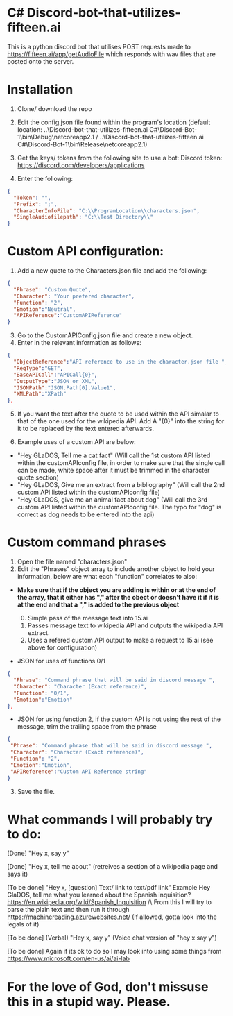# C# Discord-bot-that-utilizes-fifteen.ai
This is a python discord bot that utilises POST requests made to https://fifteen.ai/app/getAudioFile which responds with wav files that are posted onto the server.

# Installation 
1. Clone/ download the repo
2. Edit the config.json file found within the program's location (default location: ..\Discord-bot-that-utilizes-fifteen.ai C#\Discord-Bot-1\bin\Debug\netcoreapp2.1 / ..\Discord-bot-that-utilizes-fifteen.ai C#\Discord-Bot-1\bin\Release\netcoreapp2.1)

3. Get the keys/ tokens from the following site to use a bot:
Discord token: https://discord.com/developers/applications

4. Enter the following: 
```json
{
  "Token": "",
  "Prefix": ";",
  "CharacterInfoFile": "C:\\ProgramLocation\\characters.json",
  "SingleAudiofilepath": "C:\\Test Directory\\"
}
```

# Custom API configuration:
1. Add a new quote to the Characters.json file and add the following:
```json
{
  "Phrase": "Custom Quote",
  "Character": "Your prefered character",
  "Function": "2",
  "Emotion":"Neutral",
  "APIReference":"CustomAPIReference"
}
```

3. Go to the CustomAPIConfig.json file and create a new object. 
4. Enter in the relevant information as follows:

```json
{
  "ObjectReference":"API reference to use in the character.json file ",
  "ReqType":"GET",
  "BaseAPICall":"APICall{0}",
  "OutputType":"JSON or XML",
  "JSONPath":"JSON.Path[0].Value1",
  "XMLPath":"XPath"
},
```

5. If you want the text after the quote to be used within the API simalar to that of the one used for the wikipedia API. Add A "{0}" into the string for it to be replaced by the text entered afterwards.

6. Example uses of a custom API are below:

* "Hey GLaDOS, Tell me a cat fact" (Will call the 1st custom API listed within the customAPIconfig file, in order to make sure that the single call can be made, white space after it must be trimmed in the character quote section)
* "Hey GLaDOS, Give me an extract from a bibliography" (Will call the 2nd custom API listed within the customAPIconfig file)
* "Hey GLaDOS, give me an animal fact about dog" (Will call the 3rd custom API listed within the customAPIconfig file. The typo for "dog" is correct as dog needs to be entered into the api)

# Custom command phrases
1. Open the file named "characters.json"
2. Edit the "Phrases" object array to include another object to hold your information, below are what each "function" correlates to also:

* **Make sure that if the object you are adding is within or at the end of the array, that it either has "," after the obect or doesn't have it if it is at the end and that a "," is added to the previous object**

  0. Simple pass of the message text into 15.ai
  1. Passes message text to wikipedia API and outputs the wikipedia API extract.
  2. Uses a refered custom API output to make a request to 15.ai (see above for configuration)

* JSON for uses of functions 0/1

```json
{
  "Phrase": "Command phrase that will be said in discord message ",
  "Character": "Character (Exact reference)",
  "Function": "0/1",
  "Emotion":"Emotion"
},
``` 

 * JSON for using function 2, if the custom API is not using the rest of the message, trim the trailing space from the phrase
 
 ```json
{
  "Phrase": "Command phrase that will be said in discord message ",
  "Character": "Character (Exact reference)",
  "Function": "2",           
  "Emotion":"Emotion",
  "APIReference":"Custom API Reference string"
}
 ```

3. Save the file.

# What commands I will probably try to do:

[Done] "Hey x, say y"

[Done] "Hey x, tell me about" (retreives a section of a wikipedia page and says it)

[To be done] "Hey x, [question] Text/ link to text/pdf link" 
Example Hey GlaDOS, tell me what you learned about the Spanish inquisition? https://en.wikipedia.org/wiki/Spanish_Inquisition
/\ From this I will try to parse the plain text and then run it through https://machinereading.azurewebsites.net/ (If allowed, gotta look into the legals of it)


[To be done] (Verbal) "Hey x, say y" (Voice chat version of "hey x say y")

[To be done] Again if its ok to do so I may look into using some things from https://www.microsoft.com/en-us/ai/ai-lab


# For the love of God, don't missuse this in a stupid way. Please.


